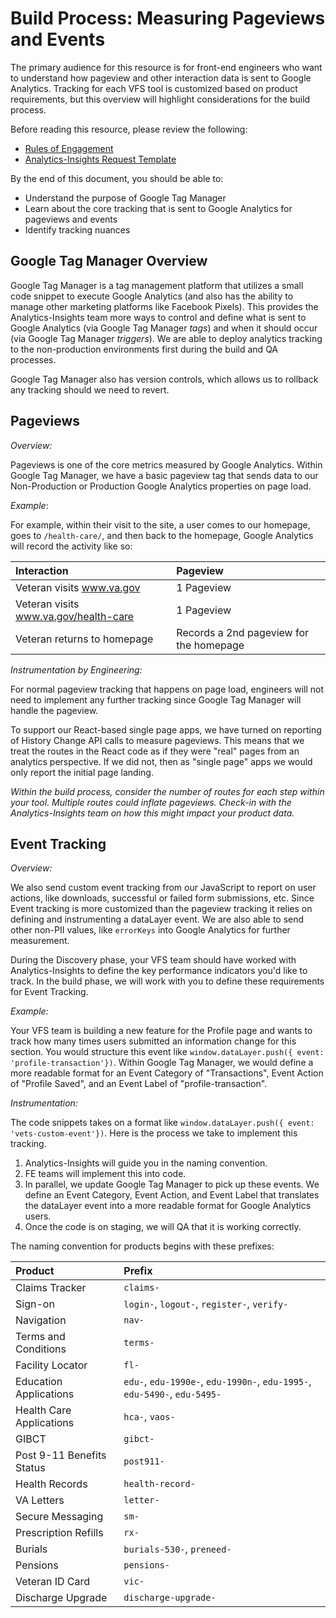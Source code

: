 # Build Process: Measuring Pageviews and Events

The primary audience for this resource is for front-end engineers who want to understand how pageview and other interaction data is sent to Google Analytics. Tracking for each VFS tool is customized based on product requirements, but this overview will highlight considerations for the build process.

Before reading this resource, please review the following:

* [Rules of Engagement](https://github.com/department-of-veterans-affairs/va.gov-team/blob/master/platform/analytics/rules-of-engagement-analytics-implementation-qa.md)
* [Analytics-Insights Request Template](https://github.com/department-of-veterans-affairs/va.gov-team/issues/new?assignees=joanneesteban%2C+jonwehausen%2C+nedierecel&labels=analytics-insights%2C+analytics-request&template=analytics-implementation-and-qa-request-template.md&title=Analytics+Implementation+or+QA+Support+for+%5BProduct%5D)

By the end of this document, you should be able to:

* Understand the purpose of Google Tag Manager
* Learn about the core tracking that is sent to Google Analytics for pageviews and events
* Identify tracking nuances

## Google Tag Manager Overview

Google Tag Manager is a tag management platform that utilizes a small code snippet to execute Google Analytics \(and also has the ability to manage other marketing platforms like Facebook Pixels\). This provides the Analytics-Insights team more ways to control and define what is sent to Google Analytics \(via Google Tag Manager _tags_\) and when it should occur \(via Google Tag Manager _triggers_\). We are able to deploy analytics tracking to the non-production environments first during the build and QA processes.

Google Tag Manager also has version controls, which allows us to rollback any tracking should we need to revert.

## Pageviews

_Overview:_

Pageviews is one of the core metrics measured by Google Analytics. Within Google Tag Manager, we have a basic pageview tag that sends data to our Non-Production or Production Google Analytics properties on page load.

_Example_:

For example, within their visit to the site, a user comes to our homepage, goes to `/health-care/`, and then back to the homepage, Google Analytics will record the activity like so:

| Interaction | Pageview |
| :--- | :--- |
| Veteran visits www.va.gov | 1 Pageview |
| Veteran visits www.va.gov/health-care | 1 Pageview |
| Veteran returns to homepage | Records a 2nd pageview for the homepage |

_Instrumentation by Engineering:_

For normal pageview tracking that happens on page load, engineers will not need to implement any further tracking since Google Tag Manager will handle the pageview.

To support our React-based single page apps, we have turned on reporting of History Change API calls to measure pageviews. This means that we treat the routes in the React code as if they were "real" pages from an analytics perspective. If we did not, then as "single page" apps we would only report the initial page landing.

_Within the build process, consider the number of routes for each step within your tool. Multiple routes could inflate pageviews. Check-in with the Analytics-Insights team on how this might impact your product data._

## Event Tracking

_Overview:_

We also send custom event tracking from our JavaScript to report on user actions, like downloads, successful or failed form submissions, etc. Since Event tracking is more customized than the pageview tracking it relies on defining and instrumenting a dataLayer event. We are also able to send other non-PII values, like `errorKeys` into Google Analytics for further measurement.

During the Discovery phase, your VFS team should have worked with Analytics-Insights to define the key performance indicators you'd like to track. In the build phase, we will work with you to define these requirements for Event Tracking.

_Example:_

Your VFS team is building a new feature for the Profile page and wants to track how many times users submitted an information change for this section. You would structure this event like `window.dataLayer.push({ event: 'profile-transaction'})`. Within Google Tag Manager, we would define a more readable format for an Event Category of "Transactions", Event Action of "Profile Saved", and an Event Label of "profile-transaction".

_Instrumentation:_

The code snippets takes on a format like `window.dataLayer.push({ event: 'vets-custom-event'})`. Here is the process we take to implement this tracking.

1. Analytics-Insights will guide you in the naming convention. 
2. FE teams will implement this into code.
3. In parallel, we update Google Tag Manager to pick up these events. We define an Event Category, Event Action, and Event Label that translates the dataLayer event into a more readable format for Google Analytics users. 
4. Once the code is on staging, we will QA that it is working correctly. 

The naming convention for products begins with these prefixes:

| Product | Prefix |
| :--- | :--- |
| Claims Tracker | `claims-` |
| Sign-on | `login-`, `logout-`, `register-`, `verify-` |
| Navigation | `nav-` |
| Terms and Conditions | `terms-` |
| Facility Locator | `fl-` |
| Education Applications | `edu-`,  `edu-1990e-`, `edu-1990n-`, `edu-1995-`, `edu-5490-`, `edu-5495-` |
| Health Care Applications | `hca-`, `vaos-` |
| GIBCT | `gibct-` |
| Post 9-11 Benefits Status | `post911-` |
| Health Records | `health-record-` |
| VA Letters | `letter-` |
| Secure Messaging | `sm-` |
| Prescription Refills | `rx-` |
| Burials | `burials-530-`, `preneed-` |
| Pensions | `pensions-` |
| Veteran ID Card | `vic-` |
| Discharge Upgrade | `discharge-upgrade-` |

